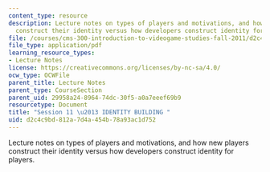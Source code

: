 ```yaml
---
content_type: resource
description: Lecture notes on types of players and motivations, and how new players
  construct their identity versus how developers construct identity for players.
file: /courses/cms-300-introduction-to-videogame-studies-fall-2011/d2c4c9bd812a7d4a454b78a93ac1d752_MITCMS_300F11_session_11.pdf
file_type: application/pdf
learning_resource_types:
- Lecture Notes
license: https://creativecommons.org/licenses/by-nc-sa/4.0/
ocw_type: OCWFile
parent_title: Lecture Notes
parent_type: CourseSection
parent_uid: 29958a24-8964-74dc-30f5-a0a7eeef69b9
resourcetype: Document
title: "Session 11 \u2013 IDENTITY BUILDING "
uid: d2c4c9bd-812a-7d4a-454b-78a93ac1d752
---
```

Lecture notes on types of players and motivations, and how new players construct their identity versus how developers construct identity for players.